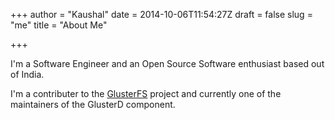+++
author = "Kaushal"
date = 2014-10-06T11:54:27Z
draft = false
slug = "me"
title = "About Me"

+++

I'm a Software Engineer and an Open Source Software enthusiast based out of India.

I'm a contributer to the [GlusterFS](//gluster.org) project and currently one of the maintainers of the GlusterD component.
